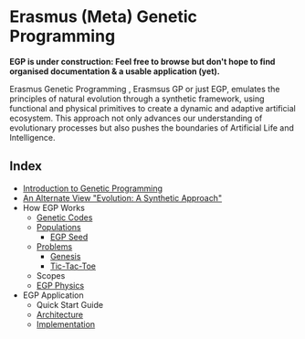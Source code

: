 # Erasmus (Meta) Genetic Programming

**EGP is under construction: Feel free to browse but don't hope to find organised documentation & a usable application (yet).**

Erasmus Genetic Programming , Erasmsus GP or just EGP, emulates the principles of natural evolution through a synthetic framework, using functional and physical primitives to create a dynamic and adaptive artificial ecosystem. This approach not only advances our understanding of evolutionary processes but also pushes the boundaries of Artificial Life and Intelligence.

## Index

- [Introduction to Genetic Programming](docs/background.md)
- [An Alternate View "Evolution: A Synthetic Approach"](docs/alternate.md)
- How EGP Works
  - [Genetic Codes](egppy/docs/gcs.md)
  - [Populations](egppy/docs/populations.md)
    - [EGP Seed](egpseed/docs/overview.md)
  - [Problems](egppy/egppy/problems/docs/problems.md)
    - [Genesis](egppy/egppy/problems/docs/genesis.md)
    - [Tic-Tac-Toe](egppy/egppy/problems/tic_tac_toe.md)
  - Scopes
  - [EGP Physics](egppy/egppy/physics/docs/physics.md)
- EGP Application
  - Quick Start Guide
  - [Architecture](docs/architecture.md)
  - [Implementation](docs/implementation.md)
